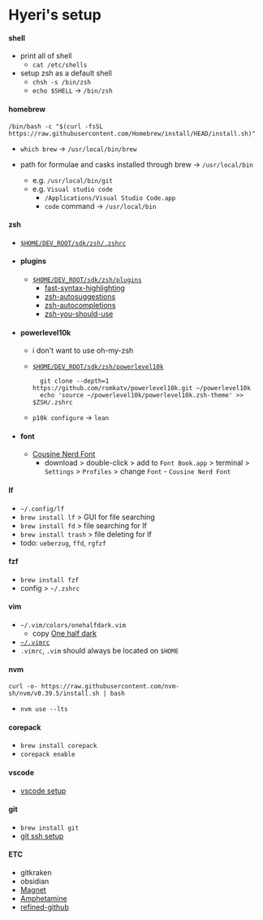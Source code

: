 # Hyeri's setup

#### shell
- print all of shell  
  - `cat /etc/shells`
- setup zsh as a default shell  
  - `chsh -s /bin/zsh`  
  - `echo $SHELL` -> `/bin/zsh`

#### homebrew
```
/bin/bash -c "$(curl -fsSL https://raw.githubusercontent.com/Homebrew/install/HEAD/install.sh)"
```
- `which brew` -> `/usr/local/bin/brew`

- path for formulae and casks installed through brew  -> `/usr/local/bin`
  - e.g. `/usr/local/bin/git`
  - e.g. `Visual studio code`  
      - `/Applications/Visual Studio Code.app`  
      - `code` command -> `/usr/local/bin` 

#### zsh
  - [`$HOME/DEV_ROOT/sdk/zsh/.zshrc`](/DEV_ROOT/sdk/zsh/.zshrc)<br>
  - #### plugins
    - [`$HOME/DEV_ROOT/sdk/zsh/plugins`](/DEV_ROOT/sdk/zsh/plugins/)<br>
      - [fast-syntax-highlighting](https://github.com/zdharma-continuum/fast-syntax-highlighting)
      - [zsh-autosuggestions](https://github.com/zsh-users/zsh-autosuggestions)
      - [zsh-autocompletions](https://github.com/marlonrichert/zsh-autocomplete)
      - [zsh-you-should-use](https://github.com/MichaelAquilina/zsh-you-should-use)
  - #### powerlevel10k
    - i don't want to use oh-my-zsh
    - [`$HOME/DEV_ROOT/sdk/zsh/powerlevel10k`](./DEV_ROOT/sdk/zsh/powerlevel10k/)

      ```
        git clone --depth=1 https://github.com/romkatv/powerlevel10k.git ~/powerlevel10k
        echo 'source ~/powerlevel10k/powerlevel10k.zsh-theme' >> $ZSH/.zshrc
      ```
    - `p10k configure` -> `lean`
  - #### font
    - [Cousine Nerd Font](https://www.nerdfonts.com/font-downloads)
        - download > double-click > add to `Font Book.app` > terminal > `Settings` > `Profiles` > change `Font` -  `Cousine Nerd Font`


#### lf
- `~/.config/lf`
- `brew install lf` > GUI for file searching
- `brew install fd` > file searching for lf
- `brew install trash` > file deleting for lf
- todo: `ueberzug`, `ffd`, `rgfzf` 

#### fzf
- `brew install fzf`
- config > `~/.zshrc`

#### vim
- `~/.vim/colors/onehalfdark.vim`
  - copy [One half dark](https://github.com/sonph/onehalf/blob/master/vim/colors/onehalfdark.vim)
- [`~/.vimrc`](.vimrc)
- `.vimrc`, `.vim` should always be located on `$HOME`

#### nvm
```
curl -o- https://raw.githubusercontent.com/nvm-sh/nvm/v0.39.5/install.sh | bash
```
- `nvm use --lts`

#### corepack
- `brew install corepack`
- `corepack enable`

#### vscode
- [vscode setup](./vscode)

#### git
- `brew install git`
- [git ssh setup](/about-git-setup.md)

#### ETC
- gitkraken
- obsidian
- [Magnet](https://apps.apple.com/us/app/magnet/id441258766?mt=12)
- [Amphetamine](https://apps.apple.com/kr/app/amphetamine/id937984704?mt=12)
- [refined-github](https://github.com/refined-github/refined-github)
